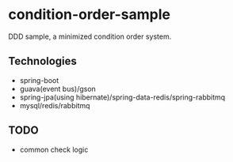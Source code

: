 # condition-order-sample

DDD sample, a minimized condition order system.

## Technologies

- spring-boot
- guava(event bus)/gson
- spring-jpa(using hibernate)/spring-data-redis/spring-rabbitmq
- mysql/redis/rabbitmq

## TODO

- common check logic
